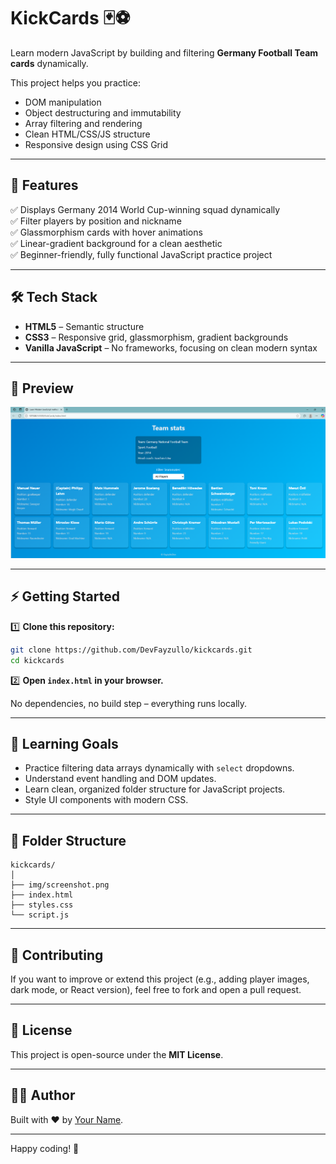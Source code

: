 # KickCards 🃏⚽️

Learn modern JavaScript by building and filtering **Germany Football Team cards** dynamically.

This project helps you practice:
- DOM manipulation
- Object destructuring and immutability
- Array filtering and rendering
- Clean HTML/CSS/JS structure
- Responsive design using CSS Grid

---

## 🚀 Features

✅ Displays Germany 2014 World Cup-winning squad dynamically  
✅ Filter players by position and nickname  
✅ Glassmorphism cards with hover animations  
✅ Linear-gradient background for a clean aesthetic  
✅ Beginner-friendly, fully functional JavaScript practice project

---

## 🛠 Tech Stack

- **HTML5** – Semantic structure
- **CSS3** – Responsive grid, glassmorphism, gradient backgrounds
- **Vanilla JavaScript** – No frameworks, focusing on clean modern syntax

---

## 📸 Preview

![KickCards Preview](../KickCards/img/screenshot.png) <!-- Add a screenshot if you wish -->

---

## ⚡️ Getting Started

1️⃣ **Clone this repository:**

```bash
git clone https://github.com/DevFayzullo/kickcards.git
cd kickcards
```

2️⃣ **Open `index.html` in your browser.**

No dependencies, no build step – everything runs locally.

---

## 📝 Learning Goals

- Practice filtering data arrays dynamically with `select` dropdowns.
- Understand event handling and DOM updates.
- Learn clean, organized folder structure for JavaScript projects.
- Style UI components with modern CSS.

---

## 📂 Folder Structure

```
kickcards/
│
├── img/screenshot.png
├── index.html
├── styles.css
└── script.js
```

---

## 🤝 Contributing

If you want to improve or extend this project (e.g., adding player images, dark mode, or React version), feel free to fork and open a pull request.

---

## 📄 License

This project is open-source under the **MIT License**.

---

## 🧑‍💻 Author

Built with ❤️ by [Your Name](https://github.com/DevFayzullo).

---

Happy coding! 🚀
